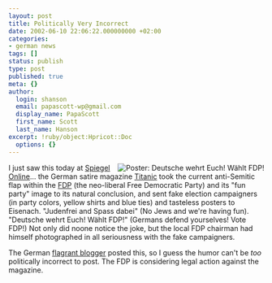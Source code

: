 ```yaml
---
layout: post
title: Politically Very Incorrect
date: 2002-06-10 22:06:22.000000000 +02:00
categories:
- german news
tags: []
status: publish
type: post
published: true
meta: {}
author:
  login: shanson
  email: papascott-wp@gmail.com
  display_name: PapaScott
  first_name: Scott
  last_name: Hanson
excerpt: !ruby/object:Hpricot::Doc
  options: {}
---
```

<p><a href="http://www.titanic-magazin.de"><img src="http://www.spiegel.de/img/0,1020,189511,00.jpg" border="0" align="right" alt="Poster: Deutsche wehrt Euch! Wählt FDP!" /></a>I just saw this today at <a href="http://www.spiegel.de/politik/deutschland/0,1518,200154,00.html">Spiegel Online</a>... the German satire magazine <a href="http://www.titanic-magazin.de">Titanic</a> took the current anti-Semitic flap within the <a href="http://www.fdp.de">FDP</a> (the neo-liberal Free Democratic Party) and its "fun party" image to its natural conclusion, and sent fake election campaigners (in party colors, yellow shirts and blue ties) and tasteless posters to Eisenach. "Judenfrei and Spass dabei" (No Jews and we're having fun). "Deutsche wehrt Euch! Wählt FDP!" (Germans defend yourselves! Vote FDP!) Not only did noone notice the joke, but the local FDP chairman had himself photographed in all seriousness with the fake campaigners.   </p>
<p>The German <a href="http://flagr.antville.org/20020610/63363/">flagrant blogger</a> posted this, so I guess the humor can't be <i>too</i> politically incorrect to post. The FDP is considering legal action against the magazine.</p>
